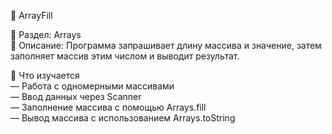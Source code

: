 🔁 ArrayFill

📁 Раздел: Arrays  
📘 Описание: Программа запрашивает длину массива и значение, затем заполняет массив этим числом и выводит результат.

🧠 Что изучается  
— Работа с одномерными массивами  
— Ввод данных через Scanner  
— Заполнение массива с помощью Arrays.fill  
— Вывод массива с использованием Arrays.toString
